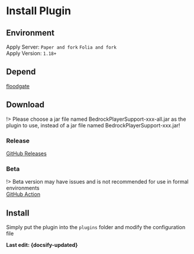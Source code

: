 # Install Plugin
## Environment
Apply Server: `Paper and fork` `Folia and fork`  
Apply Version: `1.18+`
## Depend
[floodgate](https://github.com/GeyserMC/Floodgate)
## Download
!> Please choose a jar file named BedrockPlayerSupport-xxx-all.jar as the plugin to use, instead of a jar file named BedrockPlayerSupport-xxx.jar!
### Release
[GitHub Releases](https://github.com/DongShaoNB/BedrockPlayerSupport/releases)  
### Beta
!> Beta version may have issues and is not recommended for use in formal environments  
[GitHub Action](https://github.com/DongShaoNB/BedrockPlayerSupport/actions/workflows/gradle.yml)
## Install
Simply put the plugin into the `plugins` folder and modify the configuration file

**Last edit: {docsify-updated}**